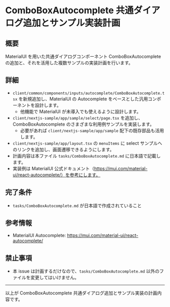 # ComboBoxAutocomplete 共通ダイアログ追加とサンプル実装計画

## 概要
MaterialUI を用いた共通ダイアログコンポーネント ComboBoxAutocomplete の追加と、それを活用した複数サンプルの実装計画を行います。

## 詳細
- `client/common/components/inputs/autocomplete/ComboBoxAutocomplete.tsx` を新規追加し、MaterialUI の Autocomplete をベースとした汎用コンポーネントを設計します。
  - 他機能で MaterialUI が未導入でも使えるように設計します。
- `client/nextjs-sample/app/sample/select/page.tsx` を追加し、ComboBoxAutocomplete のさまざまな利用例サンプルを実装します。
  - 必要があれば `client/nextjs-sample/app/sample` 配下の既存部品も活用します。
- `client/nextjs-sample/app/layout.tsx` の `menuItems` に select サンプルへのリンクを追加し、画面遷移できるようにします。
- 計画内容は本ファイル `tasks/ComboBoxAutocomplete.md` に日本語で記載します。
- 実装例は MaterialUI 公式ドキュメント（https://mui.com/material-ui/react-autocomplete/）を参考にします。

## 完了条件
- `tasks/ComboBoxAutocomplete.md` が日本語で作成されていること

## 参考情報
- MaterialUI Autocomplete: https://mui.com/material-ui/react-autocomplete/

## 禁止事項
- 本 issue は計画するだけなので、`tasks/ComboBoxAutocomplete.md` 以外のファイルを変更してはいけません。

---

以上が ComboBoxAutocomplete 共通ダイアログ追加とサンプル実装の計画内容です。
